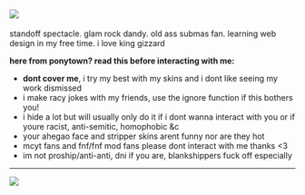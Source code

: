 ![](https://64.media.tumblr.com/87c33f691dc9afdf476f1404c686c94a/e212cf1edf1171dc-63/s540x810/727b7eee71c97b5a71342ac6403e1266ef0e6da3.gif)
---
standoff spectacle. glam rock dandy. old ass submas fan. learning web design in my free time. i love king gizzard

**here from ponytown? read this before interacting with me:**
- **dont cover me**, i try my best with my skins and i dont like seeing my work dismissed
- i make racy jokes with my friends, use the ignore function if this bothers you!
- i hide a lot but will usually only do it if i dont wanna interact with you or if youre racist, anti-semitic, homophobic &c
- your ahegao face and stripper skins arent funny nor are they hot
- mcyt fans and fnf/fnf mod fans please dont interact with me thanks <3
- im not proship/anti-anti, dni if you are, blankshippers fuck off especially
---
![](https://64.media.tumblr.com/17337dc7899b7bc46457879f624500c4/594ce223db35d5ee-1e/s500x750/fe846f54b3ca893b221c235a3d700d682670ce75.gif)
